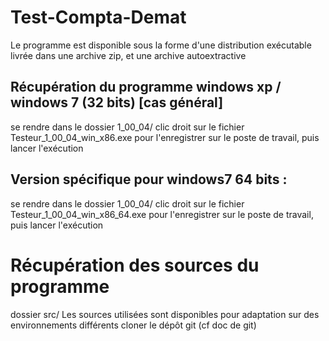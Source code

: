 Test-Compta-Demat
=================
Le programme est disponible sous la forme d'une distribution exécutable livrée dans une archive zip, et une archive autoextractive 

Récupération  du programme windows xp / windows 7 (32 bits) [cas général]
-----------------------------------------------------------
se rendre dans le dossier 1_00_04/
clic droit sur le fichier Testeur_1_00_04_win_x86.exe pour l'enregistrer sur le poste de travail, puis lancer l'exécution 

Version spécifique pour windows7 64 bits :
------------------------------------------
se rendre dans le dossier 1_00_04/
clic droit sur le fichier Testeur_1_00_04_win_x86_64.exe pour l'enregistrer sur le poste de travail, puis lancer l'exécution 


Récupération des sources du programme
=====================================
dossier src/
Les sources utilisées sont disponibles pour adaptation sur des environnements différents
cloner le dépôt git (cf doc de git)



